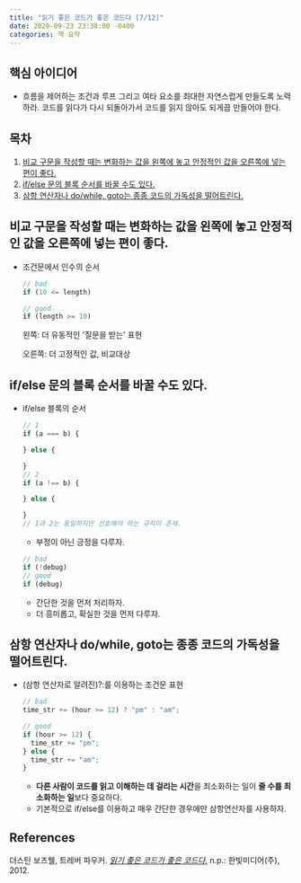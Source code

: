 ```yaml
---
title: "읽기 좋은 코드가 좋은 코드다 [7/12]"
date: 2020-09-23 23:38:00 -0400
categories: 책 요약
---
```


## 핵심 아이디어
- 흐름을 제어하는 조건과 루프 그리고 여타 요소를 최대한 자연스럽게 만들도록 노력하라. 코드를 읽다가 다시 되돌아가서 코드를 읽지 않아도 되게끔 만들어야 한다.

## 목차
  1. [비교 구문을 작성할 때는 변화하는 값을 왼쪽에 놓고 안정적인 값을 오른쪽에 넣는 편이 좋다.](#비교-구문을-작성할-때는-변화하는-값을-왼쪽에-놓고-안정적인-값을-오른쪽에-넣는-편이-좋다.)
  2. [if/else 문의 블록 순서를 바꿀 수도 있다.](#if/else-문의-블록-순서를-바꿀-수도-있다.)
  3. [삼항 연산자나 do/while, goto는 종종 코드의 가독성을 떨어트린다.](#삼항-연산자나-do/while,goto는-종종-코드의-가독성을-떨어트린다.)

## 비교 구문을 작성할 때는 변화하는 값을 왼쪽에 놓고 안정적인 값을 오른쪽에 넣는 편이 좋다.
- 조건문에서 인수의 순서
  ```javascript
  // bad
  if (10 <= length)

  // good
  if (length >= 10)
  ```
  왼쪽: 더 유동적인 '질문을 받는' 표현

  오른쪽: 더 고정적인 값, 비교대상

## if/else 문의 블록 순서를 바꿀 수도 있다.
- if/else 블록의 순서
  ```javascript
  // 1
  if (a === b) {

  } else {

  }
  // 2
  if (a !== b) {

  } else {

  }
  // 1과 2는 동일하지만 선호해야 하는 규칙이 존재.
  ```
  * 부정이 아닌 긍정을 다루자.
  ```javascript
  // bad
  if (!debug)
  // good
  if (debug)
  ```
  * 간단한 것을 먼저 처리하자.
  * 더 흥미롭고, 확실한 것을 먼저 다루자.

## 삼항 연산자나 do/while, goto는 종종 코드의 가독성을 떨어트린다.
- (삼항 연산자로 알려진)?:를 이용하는 조건문 표현
  ```javascript
  // bad
  time_str += (hour >= 12) ? "pm" : "am";

  // good
  if (hour >= 12) {
    time_str += "pm";
  } else {
    time_str += "am";
  }
  ```
  * **다른 사람이 코드를 읽고 이해하는 데 걸리는 시간**을 최소화하는 일이 **줄 수를 최소화하는 일**보다 중요하다.
  * 기본적으로 if/else를 이용하고 매우 간단한 경우에만 삼항연산자를 사용하자. 

## References
더스틴 보즈웰, 트레버 파우커. [_읽기 좋은 코드가 좋은 코드다._](http://www.yes24.com/Product/Goods/6692314?scode=032&OzSrank=1) n.p.: 한빛미디어(주), 2012.
